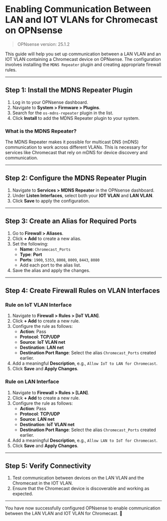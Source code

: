 # Enabling Communication Between LAN and IOT VLANs for Chromecast on OPNsense
>
> OPNsense version: 25.1.2

This guide will help you set up communication between a LAN VLAN and an IOT VLAN containing a Chromecast device on OPNsense. The configuration involves installing the `MDNS Repeater` plugin and creating appropriate firewall rules.

---

## Step 1: Install the MDNS Repeater Plugin

1. Log in to your OPNsense dashboard.
2. Navigate to **System > Firmware > Plugins**.
3. Search for the `os-mdns-repeater` plugin in the list.
4. Click **Install** to add the MDNS Repeater plugin to your system.

### What is the MDNS Repeater?

The MDNS Repeater makes it possible for multicast DNS (mDNS) communication to work across different VLANs. This is necessary for services like Chromecast that rely on mDNS for device discovery and communication.

---

## Step 2: Configure the MDNS Repeater Plugin

1. Navigate to **Services > MDNS Repeater** in the OPNsense dashboard.
2. Under **Listen Interfaces**, select both your **IOT VLAN** and **LAN VLAN**.
3. Click **Save** to apply the configuration.

---

## Step 3: Create an Alias for Required Ports

1. Go to **Firewall > Aliases**.
2. Click **+ Add** to create a new alias.
3. Set the following:
   - **Name**: `Chromecast_Ports`
   - **Type**: **Port**
   - **Ports**: `1900`, `5353`, `8008`, `8009`, `8443`, `8080`
   - Add each port to the alias list.
4. Save the alias and apply the changes.

---

## Step 4: Create Firewall Rules on VLAN Interfaces

### Rule on IoT VLAN Interface

1. Navigate to **Firewall > Rules > [IoT VLAN]**.
2. Click **+ Add** to create a new rule.
3. Configure the rule as follows:
   - **Action**: Pass
   - **Protocol**: **TCP/UDP**
   - **Source**: **IoT VLAN net**
   - **Destination**: **LAN net**
   - **Destination Port Range**: Select the alias `Chromecast_Ports` created earlier.
4. Add a meaningful **Description**, e.g., `Allow IoT to LAN for Chromecast`.
5. Click **Save** and **Apply Changes**.

### Rule on LAN Interface

1. Navigate to **Firewall > Rules > [LAN]**.
2. Click **+ Add** to create a new rule.
3. Configure the rule as follows:
   - **Action**: Pass
   - **Protocol**: **TCP/UDP**
   - **Source**: **LAN net**
   - **Destination**: **IoT VLAN net**
   - **Destination Port Range**: Select the alias `Chromecast_Ports` created earlier.
4. Add a meaningful **Description**, e.g., `Allow LAN to IoT for Chromecast`.
5. Click **Save** and **Apply Changes**.

---

## Step 5: Verify Connectivity

1. Test communication between devices on the LAN VLAN and the Chromecast in the IOT VLAN.
2. Ensure that the Chromecast device is discoverable and working as expected.

---

You have now successfully configured OPNsense to enable communication between the LAN VLAN and IOT VLAN for Chromecast. 🎉
